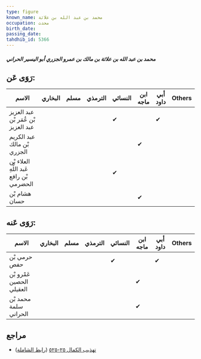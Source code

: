 ```yaml
---
type: figure
known_name: محمد بن عبد الله بن علاثة
occupation: محدث
birth_date:
passing_date:
tahdhib_id: 5366
---
```

##### محمد بن عبد الله بن علاثة بن مالك بن عمرو الجزري أبو اليسير الحراني

## رَوَى عَن:
| الاسم                                    | البخاري | مسلم | الترمذي | النسائي | ابن ماجه | أبي داود | Others |
| ---------------------------------------- | ------- | ---- | ------- | ------- | -------- | -------- | ------ |
| عبد العزيز بْن عُمَر بْن عبد العزيز      |         |      |         | ✔       |          | ✔        |        |
| عبد الكريم بْن مالك الجزري               |         |      |         |         | ✔        |          |        |
| العلاء بْن عَبد اللَّهِ بْن رافع الحضرمي |         |      |         | ✔       |          |          |        |
| هشام بْن حسان                            |         |      |         |         | ✔        |          |        |
## رَوَى عَنه:
| الاسم                     | البخاري | مسلم | الترمذي | النسائي | ابن ماجه | أبي داود | Others |
| ------------------------- | ------- | ---- | ------- | ------- | -------- | -------- | ------ |
| حرمي بْن حفص              |         |      |         | ✔       |          | ✔        |        |
| عَمْرو بْن الحصين العقيلي |         |      |         |         | ✔        |          |        |
| محمد بْن سلمة الحراني     |         |      |         |         | ✔        |          |        |
## مراجع
- [تهذيب الكمال ٢٥-٥٢٥](obsidian://open?vault=Tahdhib-al-Kamal&file=Figures/٥٣٦٦-محمد%20بن%20عبد%20الله%20بن%20علاثة%20بن%20مالك%20بن%20عمرو%20الجزري%20أبو%20اليسير%20الحراني) ([رابط الشاملة](https://shamela.ws/book/3722/13618))